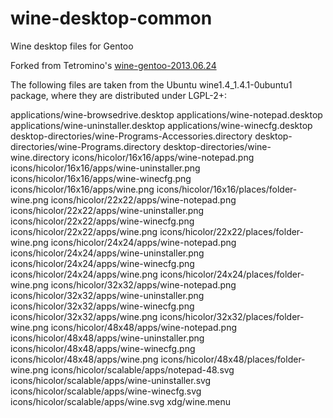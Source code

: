 # wine-desktop-common
Wine desktop files for Gentoo

Forked from Tetromino's [wine-gentoo-2013.06.24](http://dev.gentoo.org/~tetromino/distfiles/wine/wine-gentoo-2013.06.24.tar.bz2)


The following files are taken from the Ubuntu wine1.4_1.4.1-0ubuntu1
package, where they are distributed under LGPL-2+:

applications/wine-browsedrive.desktop
applications/wine-notepad.desktop
applications/wine-uninstaller.desktop
applications/wine-winecfg.desktop
desktop-directories/wine-Programs-Accessories.directory
desktop-directories/wine-Programs.directory
desktop-directories/wine-wine.directory
icons/hicolor/16x16/apps/wine-notepad.png
icons/hicolor/16x16/apps/wine-uninstaller.png
icons/hicolor/16x16/apps/wine-winecfg.png
icons/hicolor/16x16/apps/wine.png
icons/hicolor/16x16/places/folder-wine.png
icons/hicolor/22x22/apps/wine-notepad.png
icons/hicolor/22x22/apps/wine-uninstaller.png
icons/hicolor/22x22/apps/wine-winecfg.png
icons/hicolor/22x22/apps/wine.png
icons/hicolor/22x22/places/folder-wine.png
icons/hicolor/24x24/apps/wine-notepad.png
icons/hicolor/24x24/apps/wine-uninstaller.png
icons/hicolor/24x24/apps/wine-winecfg.png
icons/hicolor/24x24/apps/wine.png
icons/hicolor/24x24/places/folder-wine.png
icons/hicolor/32x32/apps/wine-notepad.png
icons/hicolor/32x32/apps/wine-uninstaller.png
icons/hicolor/32x32/apps/wine-winecfg.png
icons/hicolor/32x32/apps/wine.png
icons/hicolor/32x32/places/folder-wine.png
icons/hicolor/48x48/apps/wine-notepad.png
icons/hicolor/48x48/apps/wine-uninstaller.png
icons/hicolor/48x48/apps/wine-winecfg.png
icons/hicolor/48x48/apps/wine.png
icons/hicolor/48x48/places/folder-wine.png
icons/hicolor/scalable/apps/notepad-48.svg
icons/hicolor/scalable/apps/wine-uninstaller.svg
icons/hicolor/scalable/apps/wine-winecfg.svg
icons/hicolor/scalable/apps/wine.svg
xdg/wine.menu

